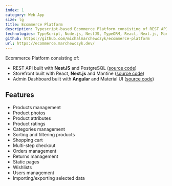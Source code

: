 ```yaml
---
index: 1
category: Web App
size: lg
title: Ecommerce Platform
description: Typescript-based Ecommerce Platform consisting of REST API, Admin Dashboard and Storefront
technologies: TypeScript, Node.js, NestJS, TypeORM, React, Next.js, Mantine, SCSS, Angular, Material UI
github: https://github.com/michalmarchewczyk/ecommerce-platform
url: https://ecommerce.marchewczyk.dev/
---
```


Ecommerce Platform consisting of:
- REST API built with **NestJS** and PostgreSQL ([source code](https://github.com/michalmarchewczyk/ecommerce-platform-nestjs-api))
- Storefront built with React, **Next.js** and Mantine ([source code](https://github.com/michalmarchewczyk/ecommerce-platform-nextjs-storefront))
- Admin Dashboard built with **Angular** and Material UI ([source code](https://github.com/michalmarchewczyk/ecommerce-platform-angular-admin-panel))

## Features

- Products management
- Product photos
- Product attributes
- Product ratings
- Categories management
- Sorting and filtering products
- Shopping cart
- Multi-step checkout
- Orders management
- Returns management
- Static pages
- Wishlists
- Users management
- Importing/exporting selected data
